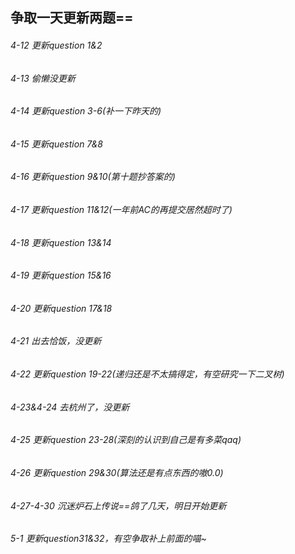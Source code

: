 ## 争取一天更新两题==
###### 4-12 更新question 1&2
###### 4-13 偷懒没更新
###### 4-14 更新question 3-6(补一下昨天的)
###### 4-15 更新question 7&8
###### 4-16 更新question 9&10(第十题抄答案的)
###### 4-17 更新question 11&12(一年前AC的再提交居然超时了)
###### 4-18 更新question 13&14
###### 4-19 更新question 15&16
###### 4-20 更新question 17&18
###### 4-21 出去恰饭，没更新
###### 4-22 更新question 19-22(递归还是不太搞得定，有空研究一下二叉树)
###### 4-23&4-24 去杭州了，没更新
###### 4-25 更新question 23-28(深刻的认识到自己是有多菜qaq)
###### 4-26 更新question 29&30(算法还是有点东西的嗷0.0)
###### 4-27-4-30 沉迷炉石上传说==鸽了几天，明日开始更新
###### 5-1 更新question31&32，有空争取补上前面的喵~
